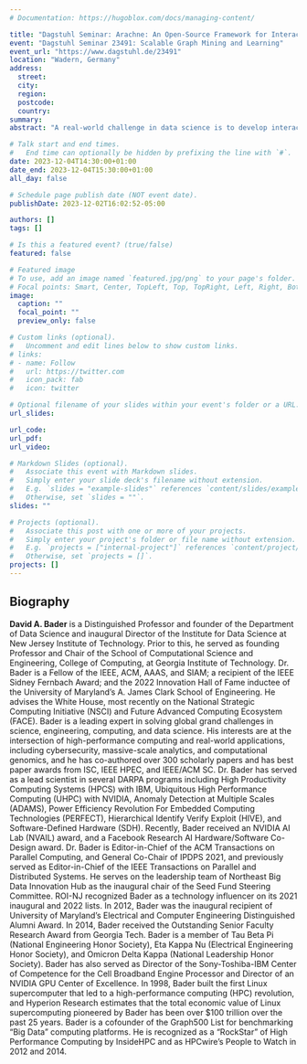 ```yaml
---
# Documentation: https://hugoblox.com/docs/managing-content/

title: "Dagstuhl Seminar: Arachne: An Open-Source Framework for Interactive Massive-Scale Graph Analytics"
event: "Dagstuhl Seminar 23491: Scalable Graph Mining and Learning"
event_url: "https://www.dagstuhl.de/23491"
location: "Wadern, Germany"
address:
  street:
  city:
  region:
  postcode:
  country:
summary:
abstract: "A real-world challenge in data science is to develop interactive methods for quickly analyzing new and novel data sets that are potentially of massive scale. In this talk, Bader will discuss his development of graph algorithms in the context of Arkouda, an open-source NumPy-like replacement for interactive data science on tens of terabytes of data. Massive-scale analytics is an emerging field that integrates the power of high-performance computing and mathematical modeling to extract key insights and information from large-scale data sets. Productivity in massive-scale analytics entails quick interpretation of results through easy-to-use frameworks, while also adhering to design principles that combine high-performance computing and user-friendly simplicity. However, data scientists often encounter challenges, especially with graph analytics, which require the analysis of complex data from various domains, such as the cybersecurity, natural and social sciences. To address this issue, we introduce Arachne, an open-source framework that enhances accessibility and usability in massive-scale graph analytics. Arachne offers novel algorithms and implementations of graph kernels for efficient data analysis, such as connected components, breadth-first search, triangle counting, k-truss, among others. The high-performance algorithms are integrated into a back-end server written in HPE/Cray’s Chapel language and can be accessed through a Python application programming interface (API). Arachne’s back-end server is compatible with Linux supercomputers, is easy to set up, and can be utilized through either Python scripts or Jupyter notebooks, which makes it a desirable tool for data scientists who have access to high performance computers. In this talk, Bader presents an overview of the algorithms his research group has implemented into Arachne and, if applicable, the algorithmic innovations of each. Further, Bader will discuss improvements to our graph data structure to store extra information such as node labels, edge relationships, and node and edge properties. Arachne is built as an extension to the open-source Arkouda framework and allows for graphs to be generated from Arkouda dataframes. The open-source code for Arachne can be found at https://github.com/Bears-R-Us/arkouda-njit. This is joint work with Oliver Alvarado Rodriguez, Zhihui Du, Joseph Patchett, Naren Khatwani, Fuhuan Li, Bader is supported in part by the National Science Foundation award CCF-2109988."

# Talk start and end times.
#   End time can optionally be hidden by prefixing the line with `#`.
date: 2023-12-04T14:30:00+01:00
date_end: 2023-12-04T15:30:00+01:00
all_day: false

# Schedule page publish date (NOT event date).
publishDate: 2023-12-02T16:02:52-05:00

authors: []
tags: []

# Is this a featured event? (true/false)
featured: false

# Featured image
# To use, add an image named `featured.jpg/png` to your page's folder. 
# Focal points: Smart, Center, TopLeft, Top, TopRight, Left, Right, BottomLeft, Bottom, BottomRight.
image:
  caption: ""
  focal_point: ""
  preview_only: false

# Custom links (optional).
#   Uncomment and edit lines below to show custom links.
# links:
# - name: Follow
#   url: https://twitter.com
#   icon_pack: fab
#   icon: twitter

# Optional filename of your slides within your event's folder or a URL.
url_slides:

url_code:
url_pdf:
url_video:

# Markdown Slides (optional).
#   Associate this event with Markdown slides.
#   Simply enter your slide deck's filename without extension.
#   E.g. `slides = "example-slides"` references `content/slides/example-slides.md`.
#   Otherwise, set `slides = ""`.
slides: ""

# Projects (optional).
#   Associate this post with one or more of your projects.
#   Simply enter your project's folder or file name without extension.
#   E.g. `projects = ["internal-project"]` references `content/project/deep-learning/index.md`.
#   Otherwise, set `projects = []`.
projects: []
---
```


## Biography ##

**David A. Bader** is a Distinguished Professor and founder of the Department of Data Science and inaugural Director of the Institute for Data Science at New Jersey Institute of Technology. Prior to this, he served as founding Professor and Chair of the School of Computational Science and Engineering, College of Computing, at Georgia Institute of Technology. Dr. Bader is a Fellow of the IEEE, ACM, AAAS, and SIAM; a recipient of the IEEE Sidney Fernbach Award; and the 2022 Innovation Hall of Fame inductee of the University of Maryland’s A. James Clark School of Engineering. He advises the White House, most recently on the National Strategic Computing Initiative (NSCI) and Future Advanced Computing Ecosystem (FACE). Bader is a leading expert in solving global grand challenges in science, engineering, computing, and data science. His interests are at the intersection of high-performance computing and real-world applications, including cybersecurity, massive-scale analytics, and computational genomics, and he has co-authored over 300 scholarly papers and has best paper awards from ISC, IEEE HPEC, and IEEE/ACM SC. Dr. Bader has served as a lead scientist in several DARPA programs including High Productivity Computing Systems (HPCS) with IBM, Ubiquitous High Performance Computing (UHPC) with NVIDIA, Anomaly Detection at Multiple Scales (ADAMS), Power Efficiency Revolution For Embedded Computing Technologies (PERFECT), Hierarchical Identify Verify Exploit (HIVE), and Software-Defined Hardware (SDH). Recently, Bader received an NVIDIA AI Lab (NVAIL) award, and a Facebook Research AI Hardware/Software Co-Design award. Dr. Bader is Editor-in-Chief of the ACM Transactions on Parallel Computing, and General Co-Chair of IPDPS 2021, and previously served as Editor-in-Chief of the IEEE Transactions on Parallel and Distributed Systems. He serves on the leadership team of Northeast Big Data Innovation Hub as the inaugural chair of the Seed Fund Steering Committee. ROI-NJ recognized Bader as a technology influencer on its 2021 inaugural and 2022 lists. In 2012, Bader was the inaugural recipient of University of Maryland’s Electrical and Computer Engineering Distinguished Alumni Award. In 2014, Bader received the Outstanding Senior Faculty Research Award from Georgia Tech. Bader is a member of Tau Beta Pi (National Engineering Honor Society), Eta Kappa Nu (Electrical Engineering Honor Society), and Omicron Delta Kappa (National Leadership Honor Society). Bader has also served as Director of the Sony-Toshiba-IBM Center of Competence for the Cell Broadband Engine Processor and Director of an NVIDIA GPU Center of Excellence. In 1998, Bader built the first Linux supercomputer that led to a high-performance computing (HPC) revolution, and Hyperion Research estimates that the total economic value of Linux supercomputing pioneered by Bader has been over $100 trillion over the past 25 years. Bader is a cofounder of the Graph500 List for benchmarking “Big Data” computing platforms. He is recognized as a “RockStar” of High Performance Computing by InsideHPC and as HPCwire’s People to Watch in 2012 and 2014.
